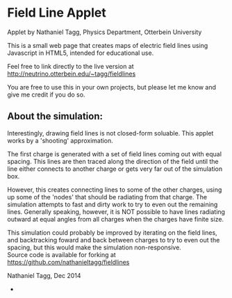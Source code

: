 Field Line Applet
====================

Applet by Nathaniel Tagg, Physics Department, Otterbein University

This is a small web page that creates maps of electric field lines using Javascript in HTML5, intended for educational use.

Feel free to link directly to the live version at http://neutrino.otterbein.edu/~tagg/fieldlines

You are free to use this in your own projects, but please let me know and give me credit if you do so.

About the simulation:
---------------------
Interestingly, drawing field lines is not closed-form soluable. This applet works by a 'shooting' approximation.

The first charge is generated with a set of field lines coming out with equal spacing. This lines are then traced 
along the direction of the field until the line either connects to another charge or gets very far out of the simulation
box.   

However, this creates connecting lines to some of the other charges, using up some of the 'nodes' that should
be radiating from that charge.  The simulation attempts to fast and dirty work to try to even out the remaining
lines.  Generally speaking, however, it is NOT possible to have lines radiating outward at equal angles from all charges
when the charges have finite size.

This simulation could probably be improved by iterating on the field lines, and backtracking foward and back between
charges to try to even out the spacing, but this would make the simulation non-responsive.  
Source code is available for forking at <a href="https://github.com/nathanieltagg/fieldlines">https://github.com/nathanieltagg/fieldlines</a>

Nathaniel Tagg, Dec 2014

-
